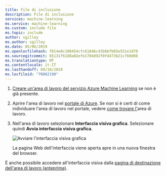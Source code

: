 ```yaml
---
title: File di inclusione
description: File di inclusione
services: machine-learning
ms.service: machine-learning
ms.custom: include file
ms.topic: include
author: sgilley
ms.author: sgilley
ms.date: 05/06/2019
ms.openlocfilehash: f014e0c100454cfc61846c43b6bfb05e551e1d70
ms.sourcegitcommit: 65131f6188a02efe1704d92f0fd473b21c760d08
ms.translationtype: MT
ms.contentlocale: it-IT
ms.lasthandoff: 09/10/2019
ms.locfileid: "70862190"
---
```

1. [Creare un'area di lavoro del servizio Azure Machine Learning](../articles/machine-learning/service/how-to-manage-workspace.md) se non è già presente.

1. Aprire l'area di lavoro nel [portale di Azure](https://portal.azure.com/).  Se non si è certi di come individuare l'area di lavoro nel portale, vedere [come trovare l'](../articles/machine-learning/service/how-to-manage-workspace.md#view)area di lavoro.  

1. Nell'area di lavoro selezionare **Interfaccia visiva grafica**.  Selezionare quindi **Avvia interfaccia visiva grafica**.  
 
    ![Avviare l'interfaccia visiva grafica](./media/aml-ui-prereq/launch-ui.png)

    La pagina Web dell'interfaccia viene aperta apre in una nuova finestra del browser.  

È anche possibile accedere all'interfaccia visiva dalla [pagina di destinazione dell'area di lavoro (anteprima)](https://ml.azure.com).